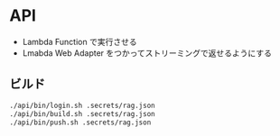 # API

- Lambda Function で実行させる
- Lmabda Web Adapter をつかってストリーミングで返せるようにする

## ビルド

```bash
./api/bin/login.sh .secrets/rag.json
./api/bin/build.sh .secrets/rag.json
./api/bin/push.sh .secrets/rag.json
```
